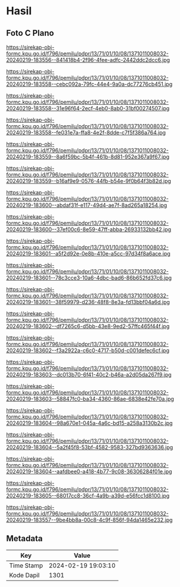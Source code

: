 # Hasil

## Foto C Plano

https://sirekap-obj-formc.kpu.go.id/f796/pemilu/pdpr/13/71/01/10/08/1371011008032-20240219-183556--841418b4-2f96-4fee-adfc-2442ddc2dcc6.jpg

https://sirekap-obj-formc.kpu.go.id/f796/pemilu/pdpr/13/71/01/10/08/1371011008032-20240219-183558--cebc092a-79fc-44e4-9a0a-dc77276cb451.jpg

https://sirekap-obj-formc.kpu.go.id/f796/pemilu/pdpr/13/71/01/10/08/1371011008032-20240219-183558--31e96f64-2ecf-4eb0-8ab0-31bf00274507.jpg

https://sirekap-obj-formc.kpu.go.id/f796/pemilu/pdpr/13/71/01/10/08/1371011008032-20240219-183558--fe031e7a-ffa8-4e2f-8dde-c7f5f386a764.jpg

https://sirekap-obj-formc.kpu.go.id/f796/pemilu/pdpr/13/71/01/10/08/1371011008032-20240219-183559--8a6f59bc-5b4f-461b-8d81-952e367a9f67.jpg

https://sirekap-obj-formc.kpu.go.id/f796/pemilu/pdpr/13/71/01/10/08/1371011008032-20240219-183559--b16af9e9-0576-44fb-b54e-9f0b64f3b82d.jpg

https://sirekap-obj-formc.kpu.go.id/f796/pemilu/pdpr/13/71/01/10/08/1371011008032-20240219-183600--abdaf31f-e117-49d4-ae7f-8ad265a18254.jpg

https://sirekap-obj-formc.kpu.go.id/f796/pemilu/pdpr/13/71/01/10/08/1371011008032-20240219-183600--37ef00c6-8e59-47ff-abba-26933132bb42.jpg

https://sirekap-obj-formc.kpu.go.id/f796/pemilu/pdpr/13/71/01/10/08/1371011008032-20240219-183601--a5f2d92e-0e8b-410e-a5cc-97d34f8a6ace.jpg

https://sirekap-obj-formc.kpu.go.id/f796/pemilu/pdpr/13/71/01/10/08/1371011008032-20240219-183601--78c3cce3-10a6-4dbc-bad6-86b652fd37c6.jpg

https://sirekap-obj-formc.kpu.go.id/f796/pemilu/pdpr/13/71/01/10/08/1371011008032-20240219-183601--38f59979-d236-48f8-8e3a-fd13bbf04a6d.jpg

https://sirekap-obj-formc.kpu.go.id/f796/pemilu/pdpr/13/71/01/10/08/1371011008032-20240219-183602--df7265c6-d5bb-43e8-9ed2-57ffc465f44f.jpg

https://sirekap-obj-formc.kpu.go.id/f796/pemilu/pdpr/13/71/01/10/08/1371011008032-20240219-183602--f3a2922a-c6c0-4717-b50d-c001defec6cf.jpg

https://sirekap-obj-formc.kpu.go.id/f796/pemilu/pdpr/13/71/01/10/08/1371011008032-20240219-183603--dc013b70-6f41-40c2-b46a-a2d05da267f9.jpg

https://sirekap-obj-formc.kpu.go.id/f796/pemilu/pdpr/13/71/01/10/08/1371011008032-20240219-183603--58847fc0-ba34-4360-86ae-6838e42fe70a.jpg

https://sirekap-obj-formc.kpu.go.id/f796/pemilu/pdpr/13/71/01/10/08/1371011008032-20240219-183604--98a670e1-045a-4a6c-bd15-a258a3130b2c.jpg

https://sirekap-obj-formc.kpu.go.id/f796/pemilu/pdpr/13/71/01/10/08/1371011008032-20240219-183604--5a2f45f8-53bf-4582-9583-327bd9363636.jpg

https://sirekap-obj-formc.kpu.go.id/f796/pemilu/pdpr/13/71/01/10/08/1371011008032-20240219-183604--aafdbee0-a418-4b77-9c08-36306284f01e.jpg

https://sirekap-obj-formc.kpu.go.id/f796/pemilu/pdpr/13/71/01/10/08/1371011008032-20240219-183605--68017cc8-36cf-4a9b-a39d-e56fcc1d8100.jpg

https://sirekap-obj-formc.kpu.go.id/f796/pemilu/pdpr/13/71/01/10/08/1371011008032-20240219-183557--9be4bb8a-00c8-4c9f-856f-94da1465e232.jpg


## Metadata

| Key        | Value               |
| ---------- | ------------------- |
| Time Stamp | 2024-02-19 19:03:10 |
| Kode Dapil | 1301                |



